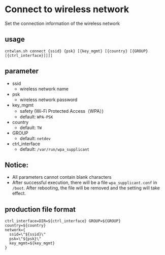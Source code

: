 # Connect to wireless network
Set the connection information of the wireless network

## usage
```
cntwlan.sh connect {ssid} {psk} [{key_mgmt} [{country} [{GROUP} [{ctrl_interface}]]]]
```
## parameter
- ssid
  - wireless network name
- psk
  - wireless network password
- key_mgmt
  - safety (Wi-Fi Protected Access（WPA）)
  - default: `WPA-PSK`
- country
  - default: `TW`
- GROUP
  - default: `netdev`
- ctrl_interface
  - default: `/var/run/wpa_supplicant`
## Notice: 
- All parameters cannot contain blank characters
- After successful execution, there will be a file `wpa_supplicant.conf` in `/boot`. After rebooting, the file will be removed and the setting will take effect.

## production file format
```
ctrl_interface=DIR=${ctrl_interface} GROUP=${GROUP}
country=${country}
network={
  ssid=\"${ssid}\"
  psk=\"${psk}\"
  key_mgmt=${key_mgmt}
}
```
